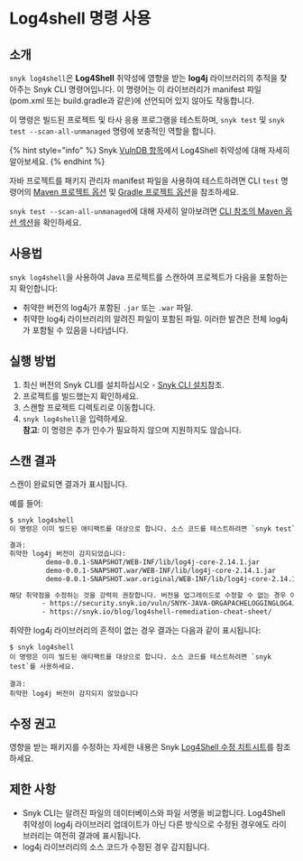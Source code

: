# Log4shell 명령 사용

## 소개

`snyk log4shell`은 **Log4Shell** 취약성에 영향을 받는 **log4j** 라이브러리의 추적을 찾아주는 Snyk CLI 명령어입니다. 이 명령어는 이 라이브러리가 manifest 파일(pom.xml 또는 build.gradle과 같은)에 선언되어 있지 않아도 작동합니다.

이 명령은 빌드된 프로젝트 및 타사 응용 프로그램을 테스트하며, `snyk test` 및 `snyk test --scan-all-unmanaged` 명령에 보충적인 역할을 합니다.

{% hint style="info" %}
Snyk [VulnDB 항목](https://security.snyk.io/vuln/SNYK-JAVA-ORGAPACHELOGGINGLOG4J-2314720)에서 Log4Shell 취약성에 대해 자세히 알아보세요.
{% endhint %}

자바 프로젝트를 패키지 관리자 manifest 파일을 사용하여 테스트하려면 CLI `test` 명령어의 [Maven 프로젝트 옵션](../commands/test.md#options-for-maven-projects) 및 [Gradle 프로젝트 옵션](../commands/test.md#options-for-gradle-projects)을 참조하세요.

`snyk test --scan-all-unmanaged`에 대해 자세히 알아보려면 [CLI 참조의 Maven 옵션 섹션](../cli-commands-and-options-summary.md#option-for-maven-projects)을 확인하세요.

## 사용법

`snyk log4shell`을 사용하여 Java 프로젝트를 스캔하여 프로젝트가 다음을 포함하는지 확인합니다:

* 취약한 버전의 log4j가 포함된 `.jar` 또는 `.war` 파일.
* 취약한 log4j 라이브러리의 알려진 파일이 포함된 파일. 이러한 발견은 전체 log4j가 포함될 수 있음을 나타냅니다.

## 실행 방법

1. 최신 버전의 Snyk CLI를 설치하십시오 - [Snyk CLI 설치](../install-or-update-the-snyk-cli/)참조.
2. 프로젝트를 빌드했는지 확인하세요.
3. 스캔할 프로젝트 디렉토리로 이동합니다.
4. `snyk log4shell`을 입력하세요.\
   **참고**: 이 명령은 추가 인수가 필요하지 않으며 지원하지도 않습니다.

## 스캔 결과

스캔이 완료되면 결과가 표시됩니다.

예를 들어:

```bash
$ snyk log4shell
이 명령은 이미 빌드된 애티팩트를 대상으로 합니다. 소스 코드를 테스트하려면 `snyk test`를 사용하세요.

결과:
취약한 log4j 버전이 감지되었습니다: 
         demo-0.0.1-SNAPSHOT/WEB-INF/lib/log4j-core-2.14.1.jar
         demo-0.0.1-SNAPSHOT.war/WEB-INF/lib/log4j-core-2.14.1.jar
         demo-0.0.1-SNAPSHOT.war.original/WEB-INF/lib/log4j-core-2.14.1.jar

해당 취약점을 수정하는 것을 강력히 권장합니다. 버전을 업그레이드로 수정할 수 없는 경우 이곳에서 대처 정보를 참조하세요:
        - https://security.snyk.io/vuln/SNYK-JAVA-ORGAPACHELOGGINGLOG4J-2314720
        - https://snyk.io/blog/log4shell-remediation-cheat-sheet/
```

취약한 log4j 라이브러리의 흔적이 없는 경우 결과는 다음과 같이 표시됩니다:

```
$ snyk log4shell
이 명령은 이미 빌드된 애티팩트를 대상으로 합니다. 소스 코드를 테스트하려면 `snyk test`를 사용하세요.

결과:
취약한 log4j 버전이 감지되지 않았습니다
```

## 수정 권고

영향을 받는 패키지를 수정하는 자세한 내용은 Snyk [Log4Shell 수정 치트시트](https://snyk.io/blog/log4shell-remediation-cheat-sheet)를 참조하세요.

## 제한 사항

* Snyk CLI는 알려진 파일의 데이터베이스와 파일 서명을 비교합니다. Log4Shell 취약성이 log4j 라이브러리 업데이트가 아닌 다른 방식으로 수정된 경우에도 라이브러리는 여전히 결과에 표시됩니다.
* log4j 라이브러리의 소스 코드가 수정된 경우 감지됩니다.